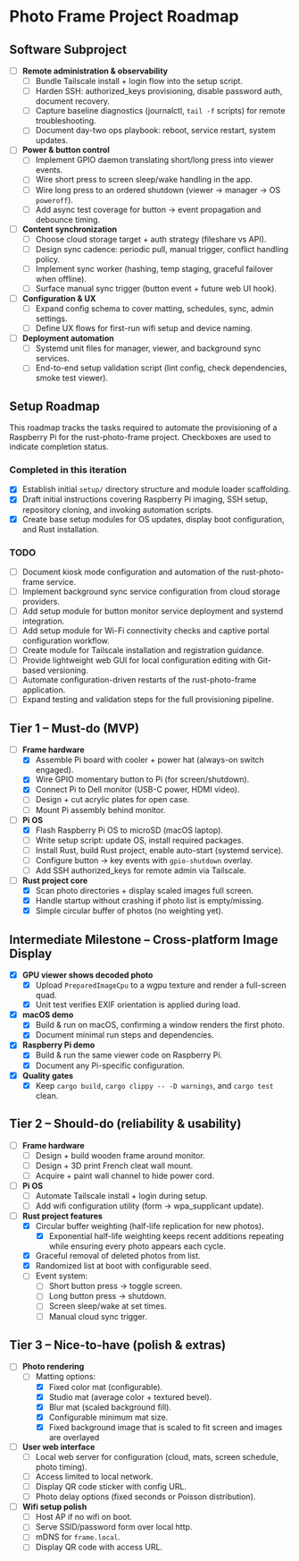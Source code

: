 # Photo Frame Project Roadmap

## Software Subproject

- [ ] **Remote administration & observability**
  - [ ] Bundle Tailscale install + login flow into the setup script.
  - [ ] Harden SSH: authorized_keys provisioning, disable password auth, document recovery.
  - [ ] Capture baseline diagnostics (journalctl, `tail -f` scripts) for remote troubleshooting.
  - [ ] Document day-two ops playbook: reboot, service restart, system updates.
- [ ] **Power & button control**
  - [ ] Implement GPIO daemon translating short/long press into viewer events.
  - [ ] Wire short press to screen sleep/wake handling in the app.
  - [ ] Wire long press to an ordered shutdown (viewer → manager → OS `poweroff`).
  - [ ] Add async test coverage for button → event propagation and debounce timing.
- [ ] **Content synchronization**
  - [ ] Choose cloud storage target + auth strategy (fileshare vs API).
  - [ ] Design sync cadence: periodic pull, manual trigger, conflict handling policy.
  - [ ] Implement sync worker (hashing, temp staging, graceful failover when offline).
  - [ ] Surface manual sync trigger (button event + future web UI hook).
- [ ] **Configuration & UX**
  - [ ] Expand config schema to cover matting, schedules, sync, admin settings.
  - [ ] Define UX flows for first-run wifi setup and device naming.
- [ ] **Deployment automation**
  - [ ] Systemd unit files for manager, viewer, and background sync services.
  - [ ] End-to-end setup validation script (lint config, check dependencies, smoke test viewer).

## Setup Roadmap

This roadmap tracks the tasks required to automate the provisioning of a Raspberry Pi for the rust-photo-frame project. Checkboxes are used to indicate completion status.

### Completed in this iteration

- [x] Establish initial `setup/` directory structure and module loader scaffolding.
- [x] Draft initial instructions covering Raspberry Pi imaging, SSH setup, repository cloning, and invoking automation scripts.
- [x] Create base setup modules for OS updates, display boot configuration, and Rust installation.

### TODO

- [ ] Document kiosk mode configuration and automation of the rust-photo-frame service.
- [ ] Implement background sync service configuration from cloud storage providers.
- [ ] Add setup module for button monitor service deployment and systemd integration.
- [ ] Add setup module for Wi-Fi connectivity checks and captive portal configuration workflow.
- [ ] Create module for Tailscale installation and registration guidance.
- [ ] Provide lightweight web GUI for local configuration editing with Git-based versioning.
- [ ] Automate configuration-driven restarts of the rust-photo-frame application.
- [ ] Expand testing and validation steps for the full provisioning pipeline.

## Tier 1 – Must-do (MVP)

- [ ] **Frame hardware**
  - [x] Assemble Pi board with cooler + power hat (always-on switch engaged).
  - [x] Wire GPIO momentary button to Pi (for screen/shutdown).
  - [x] Connect Pi to Dell monitor (USB-C power, HDMI video).
  - [ ] Design + cut acrylic plates for open case.
  - [ ] Mount Pi assembly behind monitor.
- [ ] **Pi OS**
  - [x] Flash Raspberry Pi OS to microSD (macOS laptop).
  - [ ] Write setup script: update OS, install required packages.
  - [ ] Install Rust, build Rust project, enable auto-start (systemd service).
  - [ ] Configure button → key events with `gpio-shutdown` overlay.
  - [ ] Add SSH authorized_keys for remote admin via Tailscale.
- [ ] **Rust project core**
  - [x] Scan photo directories + display scaled images full screen.
  - [x] Handle startup without crashing if photo list is empty/missing.
  - [x] Simple circular buffer of photos (no weighting yet).

## Intermediate Milestone – Cross-platform Image Display

- [x] **GPU viewer shows decoded photo**
  - [x] Upload `PreparedImageCpu` to a wgpu texture and render a full-screen quad.
  - [x] Unit test verifies EXIF orientation is applied during load.
- [x] **macOS demo**
  - [x] Build & run on macOS, confirming a window renders the first photo.
  - [x] Document minimal run steps and dependencies.
- [x] **Raspberry Pi demo**
  - [x] Build & run the same viewer code on Raspberry Pi.
  - [x] Document any Pi-specific configuration.
- [x] **Quality gates**
  - [x] Keep `cargo build`, `cargo clippy -- -D warnings`, and `cargo test` clean.

## Tier 2 – Should-do (reliability & usability)

- [ ] **Frame hardware**
  - [ ] Design + build wooden frame around monitor.
  - [ ] Design + 3D print French cleat wall mount.
  - [ ] Acquire + paint wall channel to hide power cord.
- [ ] **Pi OS**
  - [ ] Automate Tailscale install + login during setup.
  - [ ] Add wifi configuration utility (form → wpa_supplicant update).
- [ ] **Rust project features**
  - [x] Circular buffer weighting (half-life replication for new photos).
    - [x] Exponential half-life weighting keeps recent additions repeating while ensuring every photo appears each cycle.
  - [x] Graceful removal of deleted photos from list.
  - [x] Randomized list at boot with configurable seed.
  - [ ] Event system:
    - [ ] Short button press → toggle screen.
    - [ ] Long button press → shutdown.
    - [ ] Screen sleep/wake at set times.
    - [ ] Manual cloud sync trigger.

## Tier 3 – Nice-to-have (polish & extras)

- [ ] **Photo rendering**
  - [ ] Matting options:
    - [x] Fixed color mat (configurable).
    - [x] Studio mat (average color + textured bevel).
    - [x] Blur mat (scaled background fill).
    - [x] Configurable minimum mat size.
    - [x] Fixed background image that is scaled to fit screen and images are overlayed
- [ ] **User web interface**
  - [ ] Local web server for configuration (cloud, mats, screen schedule, photo timing).
  - [ ] Access limited to local network.
  - [ ] Display QR code sticker with config URL.
  - [ ] Photo delay options (fixed seconds or Poisson distribution).
- [ ] **Wifi setup polish**
  - [ ] Host AP if no wifi on boot.
  - [ ] Serve SSID/password form over local http.
  - [ ] mDNS for `frame.local`.
  - [ ] Display QR code with access URL.
